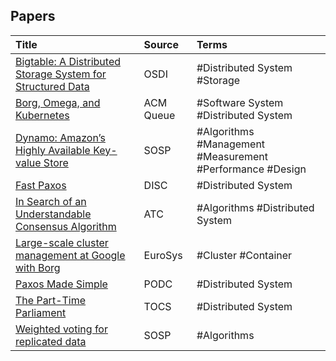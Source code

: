 ## Papers

| Title | Source | Terms |
|:--------|:--------|:--------|
|[Bigtable: A Distributed Storage System for Structured Data](https://static.googleusercontent.com/media/research.google.com/en//archive/bigtable-osdi06.pdf)|OSDI|#Distributed System #Storage |
|[Borg, Omega, and Kubernetes](https://static.googleusercontent.com/media/research.google.com/en//pubs/archive/44843.pdf)|ACM Queue|#Software System #Distributed System |
|[Dynamo: Amazon’s Highly Available Key-value Store](https://www.allthingsdistributed.com/files/amazon-dynamo-sosp2007.pdf)|SOSP|#Algorithms #Management #Measurement #Performance #Design |
|[Fast Paxos](https://www.microsoft.com/en-us/research/wp-content/uploads/2016/02/tr-2005-112.pdf)|DISC|#Distributed System |
|[In Search of an Understandable Consensus Algorithm](https://web.stanford.edu/~ouster/cgi-bin/papers/raft-atc14)|ATC|#Algorithms #Distributed System |
|[Large-scale cluster management at Google with Borg](https://pdos.csail.mit.edu/6.824/papers/borg.pdf)|EuroSys|#Cluster #Container |
|[Paxos Made Simple](https://lamport.azurewebsites.net/pubs/paxos-simple.pdf)|PODC|#Distributed System |
|[The Part-Time Parliament](https://lamport.azurewebsites.net/pubs/lamport-paxos.pdf)|TOCS|#Distributed System |
|[Weighted voting for replicated data](http://120.52.51.19/pages.cs.wisc.edu/~remzi/Classes/739/Fall2015/Papers/gifford79.pdf)|SOSP|#Algorithms |
